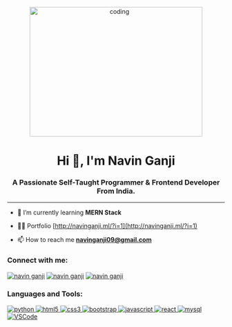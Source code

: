 <p align="center">
  <img align="center" src="https://i.pinimg.com/originals/02/74/20/0274207612d515f49012c87803a9e631.gif" alt="coding" width=400 height=300/>
</p>
<h1 align="center">Hi 👋, I'm Navin Ganji</h1>
<h3 align="center">A Passionate Self-Taught  Programmer & Frontend Developer From India.</h3>

---

- 🌱 I’m currently learning **MERN Stack**

- 👨‍💻 Portfolio [http://navinganji.ml/?i=1](http://navinganji.ml/?i=1)

- 📫 How to reach me **navinganji09@gmail.com**

<h3 align="left">Connect with me:</h3>
<p align="left">
<a href="https://linkedin.com/in/navin-ganji" target="blank"><img align="center" src="https://img.shields.io/badge/LinkedIn-0077B5?style=for-the-badge&logo=linkedin&logoColor=white" alt="navin ganji"  /></a>
<a href="https://twitter.com/ganji_navin" target="blank"><img align="center" src="https://img.shields.io/badge/Twitter-1DA1F2?style=for-the-badge&logo=twitter&logoColor=white" alt="navin ganji"  /></a>
 <a href="https://www.hackerrank.com/navinganji09" target="blank"><img align="center" src="https://img.shields.io/badge/HackerRank-2EC866?style=for-the-badge&logo=hackerrank&logoColor=white" alt="navin ganji"  /></a>
</p>

<h3 align="left">Languages and Tools:</h3>
<p align="left">
<a href="https://www.python.org" target="_blank"> <img src="https://img.shields.io/badge/Python-3776AB?style=for-the-badge&logo=python&logoColor=white" alt="python" /> </a><a href="https://www.w3.org/html/" target="_blank"> <img src="https://img.shields.io/badge/HTML5-E34F26?style=for-the-badge&logo=html5&logoColor=white" alt="html5"/> </a><a href="https://www.w3schools.com/css/" target="_blank"> <img src="https://img.shields.io/badge/CSS3-20BEFF?style=for-the-badge&logo=css3&logoColor=white" alt="css3"/> </a> <a href="https://getbootstrap.com" target="_blank"> <img src="https://img.shields.io/badge/Bootstrap-563D7C?style=for-the-badge&logo=bootstrap&logoColor=white" alt="bootstrap" /> </a>  <a href="https://developer.mozilla.org/en-US/docs/Web/JavaScript" target="_blank"> <img src="https://img.shields.io/badge/JavaScript-F7DF1E?style=for-the-badge&logo=javascript&logoColor=black" alt="javascript" /> </a><a href="https://reactjs.org/" target="_blank"> <img src="https://img.shields.io/badge/React-20232A?style=for-the-badge&logo=react&logoColor=61DAFB" alt="react" /> </a> <a href="https://www.mysql.com/" target="_blank"> <img src="https://img.shields.io/badge/MySQL-36465D?style=for-the-badge&logo=mysql&logoColor=white" alt="mysql"/><a href="https://code.visualstudio.com/" target="_blank"> <img src="https://img.shields.io/badge/Visual_Studio_Code-0078D4?style=for-the-badge&logo=visual%20studio%20code&logoColor=white" alt="VSCode"/> </a> </a>
   </p>

